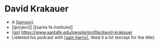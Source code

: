 # David Krakauer

- A [[person]].
- [[project]] [[santa fe institute]]
- [[go]] https://www.santafe.edu/people/profile/david-krakauer
- Listened his podcast with [[sam harris]], liked it a lot (except for the title).

[//begin]: # "Autogenerated link references for markdown compatibility"
[person]: person "Person"
[go]: go "Go"
[sam harris]: sam-harris "Sam Harris"
[//end]: # "Autogenerated link references"